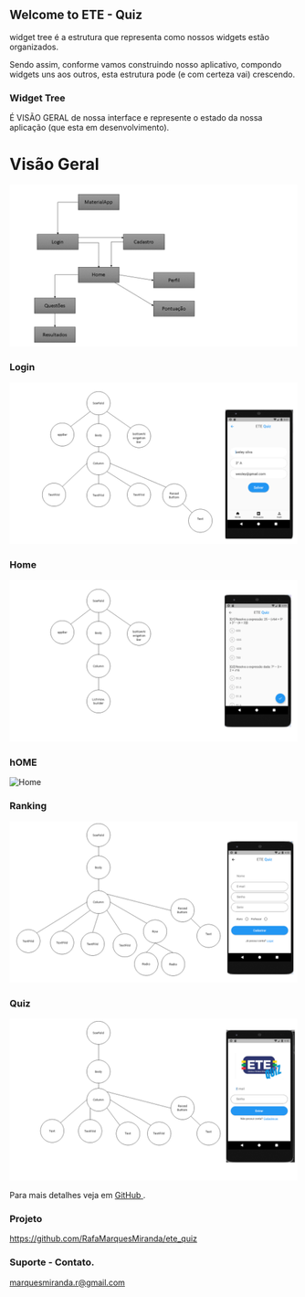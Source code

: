 ## Welcome to ETE - Quiz

widget tree é a estrutura que representa como nossos widgets estão organizados.

Sendo assim, conforme vamos construindo nosso aplicativo, compondo widgets uns aos outros, esta estrutura pode (e com certeza vai) crescendo. 

### Widget Tree

 É VISÃO GERAL de nossa interface e represente o estado da nossa aplicação (que esta em desenvolvimento).

# Visão Geral

![visão geral](https://github.com/RafaMarquesMiranda/ete_quiz/blob/gh-pages/visao.png?raw=true)

### Login

![Login](https://github.com/RafaMarquesMiranda/ete_quiz/blob/gh-pages/site1.PNG?raw=true)

### Home 

![Home](https://github.com/RafaMarquesMiranda/ete_quiz/blob/gh-pages/site2.PNG?raw=true)
###  hOME
![Home](https://github.com/RafaMarquesMiranda/ete_quiz/blob/gh-pages/site3.?raw=true)

### Ranking 

![Home](https://github.com/RafaMarquesMiranda/ete_quiz/blob/gh-pages/site3.2png.PNG?raw=true)

### Quiz 

![Home](https://github.com/RafaMarquesMiranda/ete_quiz/blob/gh-pages/site5.PNG?raw=true)

Para mais detalhes veja em [GitHub ](https://github.com/RafaMarquesMiranda/ete_quiz).

### Projeto 

https://github.com/RafaMarquesMiranda/ete_quiz

### Suporte - Contato.

marquesmiranda.r@gmail.com
